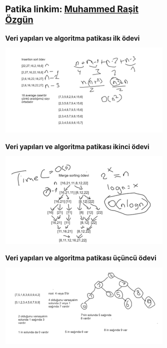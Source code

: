 # Patika linkim: [Muhammed Raşit Özgün](https://app.patika.dev/kebabrock)

## Veri yapıları ve algoritma patikası ilk ödevi

<img src="images/ders1.png" height="auto" width="800"  alt="İLK ÖDEV">

## Veri yapıları ve algoritma patikası ikinci ödevi

<img src="images/ders2.png" height="auto" width="800"  alt="İKİNCİ ÖDEV">

## Veri yapıları ve algoritma patikası üçüncü ödevi

<img src="images/ders3.png" height="auto" width="800"  alt="ÜÇÜNCÜ ÖDEV">
